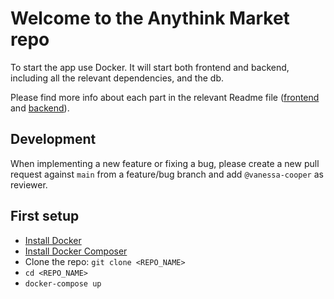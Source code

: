 # Welcome to the Anythink Market repo

To start the app use Docker. It will start both frontend and backend, including all the relevant dependencies, and the db.

Please find more info about each part in the relevant Readme file ([frontend](frontend/readme.md) and [backend](backend/README.md)).

## Development

When implementing a new feature or fixing a bug, please create a new pull request against `main` from a feature/bug branch and add `@vanessa-cooper` as reviewer.

## First setup

- [Install Docker](https://docs.docker.com/get-docker/)
- [Install Docker Composer](https://docs.docker.com/compose/install/)
- Clone the repo: `git clone <REPO_NAME>`
- `cd <REPO_NAME>`
- `docker-compose up`
